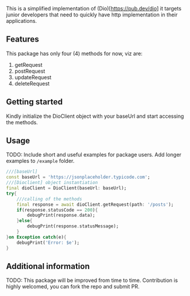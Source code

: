 <!-- 
This README describes the package. If you publish this package to pub.dev,
this README's contents appear on the landing page for your package.

For information about how to write a good package README, see the guide for
[writing package pages](https://dart.dev/guides/libraries/writing-package-pages). 

For general information about developing packages, see the Dart guide for
[creating packages](https://dart.dev/guides/libraries/create-library-packages)
and the Flutter guide for
[developing packages and plugins](https://flutter.dev/developing-packages). 
-->

This is a simplified implementation of (Dio)[https://pub.dev/dio]
it targets junior developers that need to quickly have http implementation in their 
applications.

## Features

This package has only four (4) methods for now, viz are:
1) getRequest
2) postRequest
3) updateRequest
4) deleteRequest

## Getting started

Kindly initialize the DioClient object with your baseUrl and start accessing the
methods. 

## Usage

TODO: Include short and useful examples for package users. Add longer examples
to `/example` folder. 

```dart
///[baseUrl]
const baseUrl = 'https://jsonplaceholder.typicode.com';
///[Dioclient] object instantiation
final dioClient = DioClient(baseUrl: baseUrl);
try{
    ///calling of the methods
    final response = await dioClient.getRequest(path: '/posts');
    if(response.statusCode == 200){
        debugPrint(response.data);
    }else{
        debugPrint(response.statusMessage);
    }
}on Exception catch(e){
    debugPrint('Error: $e');
}
```

## Additional information

TODO: This package will be improved from time to time. Contribution is highly welcomed, 
you can fork the repo and submit PR.
